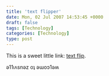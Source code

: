 ```yaml
---
title: 'text flipper'
date: Mon, 02 Jul 2007 14:53:45 +0000
draft: false
tags: [Technology]
categories: [Technology]
type: post
---
```


This is a sweet little link: [text flip](http://www.revfad.com/flip.html).

ǝ11ıʌsnǝz oʇ ǝɯoɔ1ǝʍ